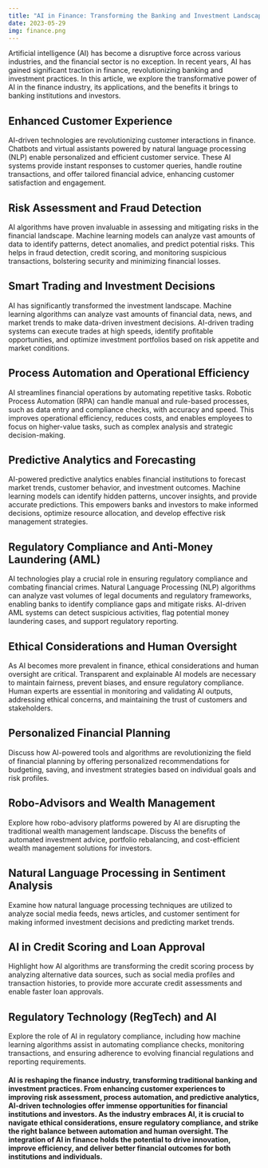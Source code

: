 ```yaml
---
title: "AI in Finance: Transforming the Banking and Investment Landscape"
date: 2023-05-29
img: finance.png
---
```

Artificial intelligence (AI) has become a disruptive force across various industries, and the financial sector is no exception. In recent years, AI has gained significant traction in finance, revolutionizing banking and investment practices. In this article, we explore the transformative power of AI in the finance industry, its applications, and the benefits it brings to banking institutions and investors.

## Enhanced Customer Experience
AI-driven technologies are revolutionizing customer interactions in finance. Chatbots and virtual assistants powered by natural language processing (NLP) enable personalized and efficient customer service. These AI systems provide instant responses to customer queries, handle routine transactions, and offer tailored financial advice, enhancing customer satisfaction and engagement.

## Risk Assessment and Fraud Detection
AI algorithms have proven invaluable in assessing and mitigating risks in the financial landscape. Machine learning models can analyze vast amounts of data to identify patterns, detect anomalies, and predict potential risks. This helps in fraud detection, credit scoring, and monitoring suspicious transactions, bolstering security and minimizing financial losses.

## Smart Trading and Investment Decisions
AI has significantly transformed the investment landscape. Machine learning algorithms can analyze vast amounts of financial data, news, and market trends to make data-driven investment decisions. AI-driven trading systems can execute trades at high speeds, identify profitable opportunities, and optimize investment portfolios based on risk appetite and market conditions.

## Process Automation and Operational Efficiency
AI streamlines financial operations by automating repetitive tasks. Robotic Process Automation (RPA) can handle manual and rule-based processes, such as data entry and compliance checks, with accuracy and speed. This improves operational efficiency, reduces costs, and enables employees to focus on higher-value tasks, such as complex analysis and strategic decision-making.

## Predictive Analytics and Forecasting
AI-powered predictive analytics enables financial institutions to forecast market trends, customer behavior, and investment outcomes. Machine learning models can identify hidden patterns, uncover insights, and provide accurate predictions. This empowers banks and investors to make informed decisions, optimize resource allocation, and develop effective risk management strategies.

## Regulatory Compliance and Anti-Money Laundering (AML)
AI technologies play a crucial role in ensuring regulatory compliance and combating financial crimes. Natural Language Processing (NLP) algorithms can analyze vast volumes of legal documents and regulatory frameworks, enabling banks to identify compliance gaps and mitigate risks. AI-driven AML systems can detect suspicious activities, flag potential money laundering cases, and support regulatory reporting.

## Ethical Considerations and Human Oversight
As AI becomes more prevalent in finance, ethical considerations and human oversight are critical. Transparent and explainable AI models are necessary to maintain fairness, prevent biases, and ensure regulatory compliance. Human experts are essential in monitoring and validating AI outputs, addressing ethical concerns, and maintaining the trust of customers and stakeholders.

## Personalized Financial Planning
Discuss how AI-powered tools and algorithms are revolutionizing the field of financial planning by offering personalized recommendations for budgeting, saving, and investment strategies based on individual goals and risk profiles.

## Robo-Advisors and Wealth Management
 Explore how robo-advisory platforms powered by AI are disrupting the traditional wealth management landscape. Discuss the benefits of automated investment advice, portfolio rebalancing, and cost-efficient wealth management solutions for investors.

## Natural Language Processing in Sentiment Analysis
 Examine how natural language processing techniques are utilized to analyze social media feeds, news articles, and customer sentiment for making informed investment decisions and predicting market trends.

## AI in Credit Scoring and Loan Approval
Highlight how AI algorithms are transforming the credit scoring process by analyzing alternative data sources, such as social media profiles and transaction histories, to provide more accurate credit assessments and enable faster loan approvals.

## Regulatory Technology (RegTech) and AI
 Explore the role of AI in regulatory compliance, including how machine learning algorithms assist in automating compliance checks, monitoring transactions, and ensuring adherence to evolving financial regulations and reporting requirements.

 #### AI is reshaping the finance industry, transforming traditional banking and investment practices. From enhancing customer experiences to improving risk assessment, process automation, and predictive analytics, AI-driven technologies offer immense opportunities for financial institutions and investors. As the industry embraces AI, it is crucial to navigate ethical considerations, ensure regulatory compliance, and strike the right balance between automation and human oversight. The integration of AI in finance holds the potential to drive innovation, improve efficiency, and deliver better financial outcomes for both institutions and individuals.